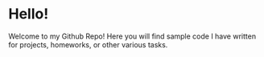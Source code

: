 # Hello!

Welcome to my Github Repo! Here you will find sample code I have written for projects, homeworks, or other various tasks.  

